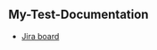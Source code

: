 ## My-Test-Documentation
 - [Jira board](https://jira.external-share.com/issue/48573/rafal_skowronski_board_share)
